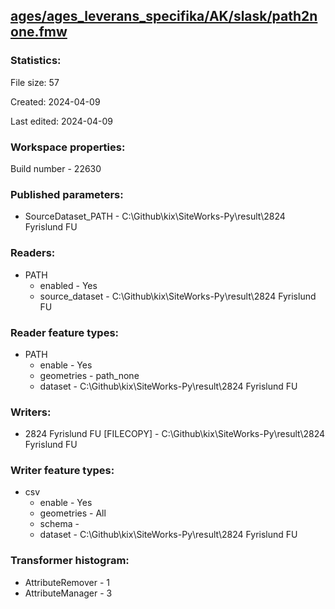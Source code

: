 ﻿## [ages/ages_leverans_specifika/AK/slask/path2none.fmw](https://github.com/kicki58/kix_working_dir/blob/master/ages/ages_leverans_specifika/AK/slask/path2none.fmw)

### Statistics:
File size: 57

Created: 2024-04-09

Last edited: 2024-04-09


### Workspace properties:
Build number    - 22630

### Published parameters:
*  SourceDataset_PATH    -   C:\Github\kix\SiteWorks-Py\result\2824 Fyrislund FU

### Readers:
*  PATH
    * enabled    -  Yes
    * source_dataset    -   C:\Github\kix\SiteWorks-Py\result\2824 Fyrislund FU

### Reader feature types:
*  PATH
    * enable - Yes
    * geometries - path_none
    * dataset - C:\Github\kix\SiteWorks-Py\result\2824 Fyrislund FU


### Writers:
*  2824 Fyrislund FU [FILECOPY]    -   C:\Github\kix\SiteWorks-Py\result\2824 Fyrislund FU

### Writer feature types:
*  csv
    * enable - Yes
    * geometries - All
    * schema - 
    * dataset - C:\Github\kix\SiteWorks-Py\result\2824 Fyrislund FU

### Transformer histogram:
*  AttributeRemover    -   1
*  AttributeManager    -   3

